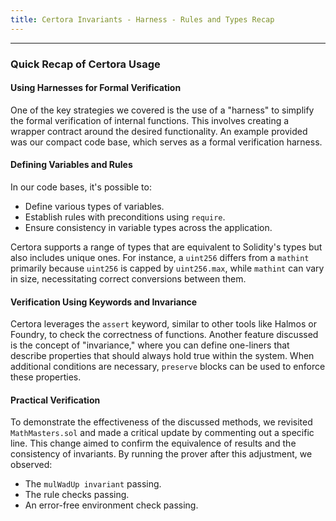 ```yaml
---
title: Certora Invariants - Harness - Rules and Types Recap
---
```


---

### Quick Recap of Certora Usage

#### Using Harnesses for Formal Verification
One of the key strategies we covered is the use of a "harness" to simplify the formal verification of internal functions. This involves creating a wrapper contract around the desired functionality. An example provided was our compact code base, which serves as a formal verification harness. 

#### Defining Variables and Rules
In our code bases, it's possible to:
- Define various types of variables.
- Establish rules with preconditions using `require`.
- Ensure consistency in variable types across the application.

Certora supports a range of types that are equivalent to Solidity's types but also includes unique ones. For instance, a `uint256` differs from a `mathint` primarily because `uint256` is capped by `uint256.max`, while `mathint` can vary in size, necessitating correct conversions between them.

#### Verification Using Keywords and Invariance
Certora leverages the `assert` keyword, similar to other tools like Halmos or Foundry, to check the correctness of functions. Another feature discussed is the concept of "invariance," where you can define one-liners that describe properties that should always hold true within the system. When additional conditions are necessary, `preserve` blocks can be used to enforce these properties.

#### Practical Verification
To demonstrate the effectiveness of the discussed methods, we revisited `MathMasters.sol` and made a critical update by commenting out a specific line. This change aimed to confirm the equivalence of results and the consistency of invariants. By running the prover after this adjustment, we observed:
- The `mulWadUp invariant` passing.
- The rule checks passing.
- An error-free environment check passing.

